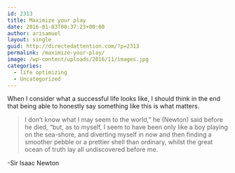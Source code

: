 ```yaml
---
id: 2313
title: Maximize your play
date: 2016-01-03T00:37:23+00:00
author: arisamuel
layout: single
guid: http://directedattention.com/?p=2313
permalink: /maximize-your-play/
image: /wp-content/uploads/2016/11/images.jpg
categories:
  - life optimizing
  - Uncategorized
---
```

When I consider what a successful life looks like, I should think in the end that being able to honestly say something like this is what matters.
<blockquote>I don’t know what I may seem to the world,” he (Newton) said before he died, “but, as to myself, I seem to have been only like a boy playing on the sea-shore, and diverting myself in now and then finding a smoother pebble or a prettier shell than ordinary, whilst the great ocean of truth lay all undiscovered before me.</blockquote>
-Sir Isaac Newton